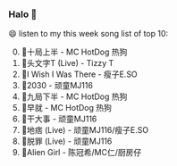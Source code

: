 

### Halo 👋

😄 listen to my this week song list of top 10:

0. 🌈十局上半 - MC HotDog 热狗
1. 🌈头文字T (Live) - Tizzy T
2. 🌈I Wish I Was There - 瘦子E.SO
3. 🌈2030 - 顽童MJ116
4. 🌈九局下半 - MC HotDog 热狗
5. 🌈早就 - MC HotDog 热狗
6. 🌈干大事 - 顽童MJ116
7. 🌈地痞 (Live) - 顽童MJ116/瘦子E.SO
8. 🌈脱罪 (Live) - 顽童MJ116
9. 🌈Alien Girl - 陈冠希/MC仁/厨房仔

